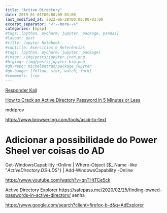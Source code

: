 ```yaml
---
title: "Active Directory"
date: 2019-01-01T00:00:00-03:00
last_modified_at: 2022-06-28T00:00:00-03:00
excerpt_separator: "<!--more-->"
categories: [mpsp]
#tags: [python, pycharm, jupyter, package, pandas]
#layout: post
#title: Jupyter Notebook
#subtitle: Exercícios e Referências
#tags: [python, pycharm, jupyter, package]
#image: /img/posts/jupyter_icon.png
#bigimg: /img/posts/jupyter_big.png
#gh-repo: michelmetran/package_jupyter
#gh-badge: [follow, star, watch, fork]
#comments: true
---
```


[Responder Kali](https://www.google.com/search?q=Responder%20kali&client=firefox-b-d&sxsrf=ALiCzsZRQyvuUJr87qFjZBpm0N7bRosarQ%3A1660313556439&ei=1F_2YuKsGoSU5OUP09GMwAU&ved=0ahUKEwji5vz9vcH5AhUECrkGHdMoA1gQ4dUDCA0&uact=5&oq=Responder%20kali&gs_lcp=Cgdnd3Mtd2l6EAMyBQgAEIAEMgUIABDLATIFCAAQywEyBQgAEMsBMgUIABDLATIFCAAQywEyBQgAEMsBMgYIABAeEBYyBggAEB4QFjIGCAAQHhAWOgcIABBHELADOgcIABCwAxBDOgoIABDkAhCwAxgBOgwILhDIAxCwAxBDGAI6CAgAELEDEIMBOggIABCABBCxAzoHCAAQChDLAToICAAQHhAPEBZKBAhBGABKBAhGGAFQR1jlEGCpEmgBcAF4AIABtAGIAeEFkgEDMC41mAEAoAEByAETwAEB2gEGCAEQARgJ2gEGCAIQARgI&sclient=gws-wiz&authuser=0)

[How to Crack an Active Directory Password in 5 Minutes or Less](https://www.semperis.com/blog/easy-hacking-active-directory-password/)

mddprov

https://www.browserling.com/tools/ascii-to-text

# Adicionar a possibilidade do Power Sheel ver coisas do AD

Get-WindowsCapability -Online | Where-Object {$\_.Name -like "_ActiveDirectory.DS-LDS_"} | Add-WindowsCapability -Online

https://www.youtube.com/watch?v=qnTHtTCe5ck

Active Directory Explorer
https://safepass.me/2020/02/25/finding-pwned-passwords-in-active-directory/
senha

https://www.google.com/search?client=firefox-b-d&q=AdExplorer

